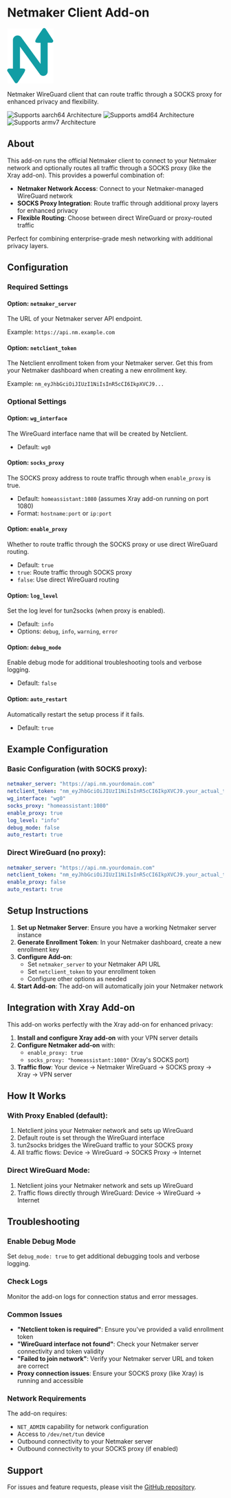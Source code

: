 # Netmaker Client Add-on

![](logo.png)

Netmaker WireGuard client that can route traffic through a SOCKS proxy for enhanced privacy and flexibility.

![Supports aarch64 Architecture][aarch64-shield]
![Supports amd64 Architecture][amd64-shield]
![Supports armv7 Architecture][armv7-shield]

## About

This add-on runs the official Netmaker client to connect to your Netmaker network and optionally routes all traffic through a SOCKS proxy (like the Xray add-on). This provides a powerful combination of:

- **Netmaker Network Access**: Connect to your Netmaker-managed WireGuard network
- **SOCKS Proxy Integration**: Route traffic through additional proxy layers for enhanced privacy
- **Flexible Routing**: Choose between direct WireGuard or proxy-routed traffic

Perfect for combining enterprise-grade mesh networking with additional privacy layers.

## Configuration

### Required Settings

#### Option: `netmaker_server`
The URL of your Netmaker server API endpoint.

Example: `https://api.nm.example.com`

#### Option: `netclient_token`
The Netclient enrollment token from your Netmaker server. Get this from your Netmaker dashboard when creating a new enrollment key.

Example: `nm_eyJhbGciOiJIUzI1NiIsInR5cCI6IkpXVCJ9...`

### Optional Settings

#### Option: `wg_interface`
The WireGuard interface name that will be created by Netclient.
- Default: `wg0`

#### Option: `socks_proxy`
The SOCKS proxy address to route traffic through when `enable_proxy` is true.
- Default: `homeassistant:1080` (assumes Xray add-on running on port 1080)
- Format: `hostname:port` or `ip:port`

#### Option: `enable_proxy`
Whether to route traffic through the SOCKS proxy or use direct WireGuard routing.
- Default: `true`
- `true`: Route traffic through SOCKS proxy
- `false`: Use direct WireGuard routing

#### Option: `log_level`
Set the log level for tun2socks (when proxy is enabled).
- Default: `info`
- Options: `debug`, `info`, `warning`, `error`

#### Option: `debug_mode`
Enable debug mode for additional troubleshooting tools and verbose logging.
- Default: `false`

#### Option: `auto_restart`
Automatically restart the setup process if it fails.
- Default: `true`

## Example Configuration

### Basic Configuration (with SOCKS proxy):
```yaml
netmaker_server: "https://api.nm.yourdomain.com"
netclient_token: "nm_eyJhbGciOiJIUzI1NiIsInR5cCI6IkpXVCJ9.your_actual_token_here"
wg_interface: "wg0"
socks_proxy: "homeassistant:1080"
enable_proxy: true
log_level: "info"
debug_mode: false
auto_restart: true
```

### Direct WireGuard (no proxy):
```yaml
netmaker_server: "https://api.nm.yourdomain.com"
netclient_token: "nm_eyJhbGciOiJIUzI1NiIsInR5cCI6IkpXVCJ9.your_actual_token_here"
enable_proxy: false
auto_restart: true
```

## Setup Instructions

1. **Set up Netmaker Server**: Ensure you have a working Netmaker server instance
2. **Generate Enrollment Token**: In your Netmaker dashboard, create a new enrollment key
3. **Configure Add-on**: 
   - Set `netmaker_server` to your Netmaker API URL
   - Set `netclient_token` to your enrollment token
   - Configure other options as needed
4. **Start Add-on**: The add-on will automatically join your Netmaker network

## Integration with Xray Add-on

This add-on works perfectly with the Xray add-on for enhanced privacy:

1. **Install and configure Xray add-on** with your VPN server details
2. **Configure Netmaker add-on** with:
   - `enable_proxy: true`
   - `socks_proxy: "homeassistant:1080"` (Xray's SOCKS port)
3. **Traffic flow**: Your device → Netmaker WireGuard → SOCKS proxy → Xray → VPN server

## How It Works

### With Proxy Enabled (default):
1. Netclient joins your Netmaker network and sets up WireGuard
2. Default route is set through the WireGuard interface
3. tun2socks bridges the WireGuard traffic to your SOCKS proxy
4. All traffic flows: Device → WireGuard → SOCKS Proxy → Internet

### Direct WireGuard Mode:
1. Netclient joins your Netmaker network and sets up WireGuard  
2. Traffic flows directly through WireGuard: Device → WireGuard → Internet

## Troubleshooting

### Enable Debug Mode
Set `debug_mode: true` to get additional debugging tools and verbose logging.

### Check Logs
Monitor the add-on logs for connection status and error messages.

### Common Issues

- **"Netclient token is required"**: Ensure you've provided a valid enrollment token
- **"WireGuard interface not found"**: Check your Netmaker server connectivity and token validity
- **"Failed to join network"**: Verify your Netmaker server URL and token are correct
- **Proxy connection issues**: Ensure your SOCKS proxy (like Xray) is running and accessible

### Network Requirements

The add-on requires:
- `NET_ADMIN` capability for network configuration
- Access to `/dev/net/tun` device
- Outbound connectivity to your Netmaker server
- Outbound connectivity to your SOCKS proxy (if enabled)

## Support

For issues and feature requests, please visit the [GitHub repository](https://github.com/j0rsa/home-assistant-addons).

[aarch64-shield]: https://img.shields.io/badge/aarch64-yes-green.svg
[amd64-shield]: https://img.shields.io/badge/amd64-yes-green.svg
[armv7-shield]: https://img.shields.io/badge/armv7-yes-green.svg